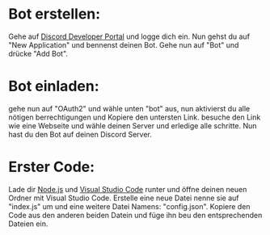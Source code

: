 # Bot erstellen: 

Gehe auf [Discord Developer Portal](https://discord.com/developers/applications) und logge dich ein. Nun gehst du auf "New Application" und bennenst deinen  Bot. Gehe nun auf "Bot" und drücke "Add Bot".

# Bot einladen:

gehe nun auf "OAuth2" und wähle unten "bot" aus, nun aktivierst du alle nötigen berrechtigungen und Kopiere den untersten Link. besuche den Link wie eine Webseite und wähle deinen Server und erledige alle schritte. Nun hast du den Bot auf deinen Discord Server.

# Erster Code:

Lade dir [Node.js](https://nodejs.org/en/) und [Visual Studio Code](https://code.visualstudio.com/download) runter und öffne deinen neuen Ordner mit Visual Studio Code. Erstelle eine neue Datei nenne sie auf "index.js" um und eine weitere Datei Namens: "config.json". 
Kopiere den Code aus den anderen beiden Datein und füge ihn beu den entsprechenden Dateien ein.
